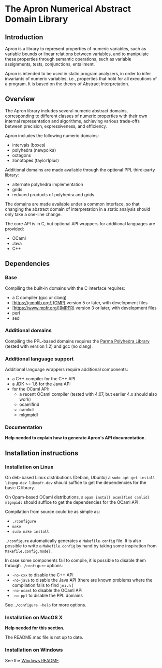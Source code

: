 # The Apron Numerical Abstract Domain Library

## Introduction

Apron is a library to represent properties of numeric variables, such as variable bounds or linear relations between variables, and to manipulate these properties through semantic operations, such as variable assignments, tests, conjunctions, entailment.

Apron is intended to be used in static program analyzers, in order to infer invariants of numeric variables, i.e., properties that hold for all executions of a program. It is based on the theory of Abstract Interpretation.


## Overview

The Apron library includes several numeric abstract domains, corresponding to different classes of numeric properties with their own internal representation and algorithms, achieving various trade-offs between precision, expressiveness, and efficiency.

Apron includes the following numeric domains:
* intervals (boxes)
* polyhedra (newpolka)
* octagons
* zonotopes (taylor1plus)

Additional domains are made available through the optional PPL third-party library:
* alternate polyhedra implementation
* grids
* reduced products of polyhedra and grids

The domains are made available under a common interface, so that changing the abstract domain of interpretation in a static analysis should only take a one-line change.

The core API is in C, but optional API wrappers for additional languages are provided:
* OCaml
* Java
* C++


## Dependencies

### Base

Compiling the built-in domains with the C interface requires:
* a C compiler (gcc or clang)
* [https://gmplib.org/](GMP) version 5 or later, with development files
* [https://www.mpfr.org/](MPFR) version 3 or later, with development files
* perl
* sed


### Additional domains

Compiling the PPL-based domains requires the [Parma Polyhedra Library](http://bugseng.com/products/ppl) (tested with version 1.2) and gcc (no clang).


### Additional language support

Additional language wrappers require additional components:
* a C++ compiler for the C++ API
* a JDK >= 1.6 for the Java API
* for the OCaml API:
  * a recent OCaml compiler (tested with 4.07, but earlier 4.x should also work)
  * ocamlfind
  * camlidl
  * mlgmpidl


### Documentation

**Help needed to explain how to generate Apron's API documentation.**


## Installation instructions


### Installation on Linux

On deb-based Linux distributions (Debian, Ubuntu) a `sudo apt-get install libgmp-dev libmpfr-dev` should suffice to get the dependencies for the basic C library.

On Opam-based OCaml distributions, a `opam install ocamlfind camlidl mlgmpidl` should suffice to get the dependencies for the OCaml API.

Compilation from source could be as simple as:
* `./configure`
* `make`
* `sudo make install`

`./configure` automatically generates a `Makefile.config` file. It is also possible to write a `Makefile.config` by hand by taking some inspiration from `Makefile.config.model`.

In case some components fail to compile, it is possible to disable them through `./configure` options:
* `-no-cxx` to disable the C++  API
* `-no-java` to disable the Java API (there are known problems where the compilation fails to find `jni.h` )
* `-no-ocaml` to disable the OCaml API
* `-no-ppl` to disable the PPL domains

See `./configure -help` for more options.



### Installation on MacOS X

**Help needed for this section.**

The README.mac file is not up to date.



### Installation on Windows

See the [Windows README](README.windows.md).

